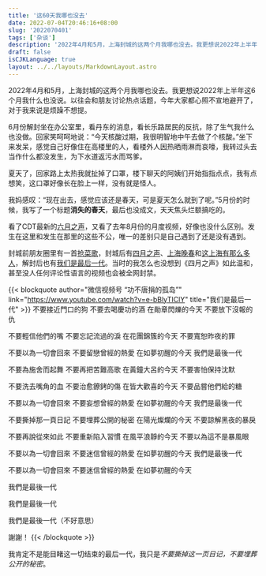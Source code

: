 ```yaml
---
title: '这60天我哪也没去'
date: 2022-07-04T20:46:16+08:00
slug: '2022070401'
tags: ['杂谈']
description: '2022年4月和5月，上海封城的这两个月我哪也没去。我更想说2022年上半年这6个月我什么也没说。以往会和朋友讨论热点话题，今年大家都心照不宣地避开了，对于我来说是烦躁不想提。'
draft: false
isCJKLanguage: true
layout: ../../layouts/MarkdownLayout.astro
---
```

2022年4月和5月，上海封城的这两个月我哪也没去。我更想说2022年上半年这6个月我什么也没说。以往会和朋友讨论热点话题，今年大家都心照不宣地避开了，对于我来说是烦躁不想提。

6月份解封坐在办公室里，看丹东的消息，看长乐路居民的反抗，除了生气我什么也没做。回家笑呵呵地说：“今天核酸过期，我很明智地中午去做了个核酸。”坐下来发呆，感觉自己好像住在高楼里的人，看楼外人因热晒雨淋而哀嚎，我转过头去当作什么都没发生，为下水道返污水而骂爹。

夏天了，回家路上太热我就扯掉了口罩，楼下聊天的阿姨们开始指指点点，我有点想笑，这口罩好像长在脸上一样，没有就是怪人。

我妈感叹：“现在出去，感觉应该还是春天，可是夏天怎么就到了呢。”5月份的时候，我写了一个标题**消失的春天**，最后也没成文，天天焦头烂额搞吃的。

看了CDT最新的[六月之声](https://chinadigitaltimes.net/chinese/683434.html)，又看了去年8月份的月度视频，好像也没什么区别。发生在这里和发生在那里的这些不公，唯一的差别只是自己遇到了还是没有遇到。

封城前朋友圈里有一首[抢菜歌](https://www.youtube.com/watch?v=2FcLcwQKtvY)，封城后有[四月之声](https://www.youtube.com/watch?v=38_thLXNHY8)、[上海晚春](https://www.youtube.com/watch?v=vPliTrLyP00)和[这上海有那么多人](https://www.youtube.com/watch?v=2LKfeY1tm-c)，解封后也有[我们是最后一代](https://www.youtube.com/watch?v=r8JpTX1d1Ro)。当时的我怎么也没想到《四月之声》如此温和，甚至没人任何评论性语言的视频也会被全网封禁。

{{< blockquote author="微信视频号 “功不唐捐的孤岛”" link="https://www.youtube.com/watch?v=e-bBlyTIClY" title="我们是最后一代" >}}
不要接近門口的狗 不要去喝慶功的酒 在勛章閃爍的今天 不要放下沒報的仇

不要輕信他們的嘴 不要忘記流過的淚 在花團錦簇的今天 不要寬恕昨夜的罪

不要以為一切會回來 不要留戀曾經的熱愛 在如夢初醒的今天 我們是最後一代

不要為施舍而起舞 不要再把苦難高歌 在黃鐘大呂的今天 不要害怕保持沈默

不要洗去嘴角的血 不要治愈鐐銬的傷 在皆大歡喜的今天 不要品嘗他們給的糖

不要以為一切會回來 不要妄想曾經的熱愛 在如夢初醒的今天 我們是最後一代

不要撕掉那一頁日記 不要埋葬公開的秘密 在陽光燦爛的今天 不要諒解黑夜的暴戾

不要再說從來如此 不要重新陷入習慣 在風平浪靜的今天 不要以為這不是暴風眼

不要以為一切會回來 不要迷信曾經的熱愛 在如夢初醒的今天 我們是最後一代

不要以為一切會回來 不要迷信曾經的熱愛 在如夢初醒的今天

我們是最後一代

我們是最後一代

我們是最後一代（不好意思）

謝謝！
{{< /blockquote >}}

我肯定不是能目睹这一切结束的最后一代，我只是*不要撕掉这一页日记，不要埋葬公开的秘密*。
